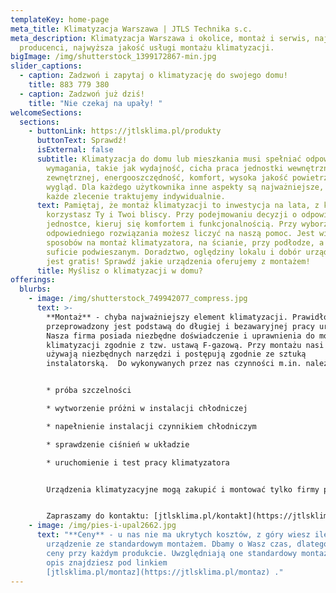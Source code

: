 ```yaml
---
templateKey: home-page
meta_title: Klimatyzacja Warszawa | JTLS Technika s.c.
meta_description: Klimatyzacja Warszawa i okolice, montaż i serwis, najlepsi
  producenci, najwyższa jakość usługi montażu klimatyzacji.
bigImage: /img/shutterstock_1399172867-min.jpg
slider_captions:
  - caption: Zadzwoń i zapytaj o klimatyzację do swojego domu!
    title: 883 779 380
  - caption: Zadzwoń już dziś!
    title: "Nie czekaj na upały! "
welcomeSections:
  sections:
    - buttonLink: https://jtlsklima.pl/produkty
      buttonText: Sprawdź!
      isExternal: false
      subtitle: Klimatyzacja do domu lub mieszkania musi spełniać odpowiednie
        wymagania, takie jak wydajność, cicha praca jednostki wewnętrznej i
        zewnętrznej, energooszczędność, komfort, wysoka jakość powietrza i fajny
        wygląd. Dla każdego użytkownika inne aspekty są najważniejsze, dlatego
        każde zlecenie traktujemy indywidualnie.
      text: Pamiętaj, że montaż klimatyzacji to inwestycja na lata, z której
        korzystasz Ty i Twoi bliscy. Przy podejmowaniu decyzji o odpowiedniej
        jednostce, kieruj się komfortem i funkcjonalnością. Przy wyborze
        odpowiedniego rozwiązania możesz liczyć na naszą pomoc. Jest wiele
        sposobów na montaż klimatyzatora, na ścianie, przy podłodze, a także w
        suficie podwieszanym. Doradztwo, oględziny lokalu i dobór urządzenia
        jest gratis! Sprawdź jakie urządzenia oferujemy z montażem!
      title: Myślisz o klimatyzacji w domu?
offerings:
  blurbs:
    - image: /img/shutterstock_749942077_compress.jpg
      text: >-
        **Montaż** - chyba najważniejszy element klimatyzacji. Prawidłowo
        przeprowadzony jest podstawą do długiej i bezawaryjnej pracy urządzeń.
        Nasza firma posiada niezbędne doświadczenie i uprawnienia do montażu
        klimatyzacji zgodnie z tzw. ustawą F-gazową. Przy montażu nasi monterzy
        używają niezbędnych narzędzi i postępują zgodnie ze sztuką
        instalatorską.  Do wykonywanych przez nas czynności m.in. należą:


        * próba szczelności

        * wytworzenie próżni w instalacji chłodniczej

        * napełnienie instalacji czynnikiem chłodniczym

        * sprawdzenie ciśnień w układzie

        * uruchomienie i test pracy klimatyzatora


        Urządzenia klimatyzacyjne mogą zakupić i montować tylko firmy posiadające uprawnienia f-gazowe.


        Zapraszamy do kontaktu: [jtlsklima.pl/kontakt](https://jtlsklima.pl/kontakt)
    - image: /img/pies-i-upal2662.jpg
      text: "**Ceny** - u nas nie ma ukrytych kosztów, z góry wiesz ile zapłacisz za
        urządzenie ze standardowym montażem. Dbamy o Wasz czas, dlatego podajemy
        ceny przy każdym produkcie. Uwzględniają one standardowy montaż, którego
        opis znajdziesz pod linkiem
        [jtlsklima.pl/montaz](https://jtlsklima.pl/montaz) ."
---
```

